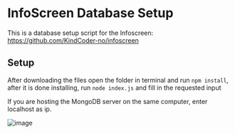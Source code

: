 # InfoScreen Database Setup
This is a database setup script for the Infoscreen: https://github.com/KindCoder-no/infoscreen

## Setup
After downloading the files open the folder in terminal and run ```npm install```, after it is done installing, run ```node index.js``` and fill in the requested input
 
If you are hosting the MongoDB server on the same computer, enter localhost as ip.

![image](https://user-images.githubusercontent.com/40148297/153205006-9153a154-2a9c-426c-997c-c66354b28b86.png)
